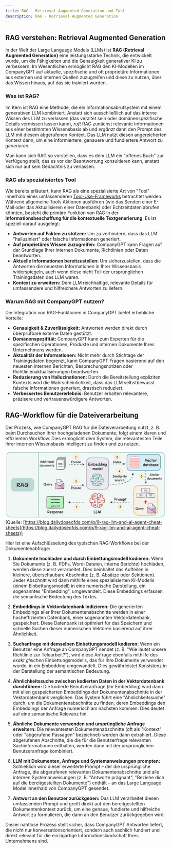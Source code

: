 ```yaml
---
title: RAG - Retrieval Augmented Generation und Tool
description: RAG - Retrieval Augmented Generation
---
```


## RAG verstehen: Retrieval Augmented Generation

In der Welt der Large Language Models (LLMs) ist **RAG (Retrieval Augmented Generation)** eine leistungsstarke Technik, die entwickelt wurde, um die Fähigkeiten und die Genauigkeit generativer KI zu verbessern. Im Wesentlichen ermöglicht RAG den KI-Modellen im CompanyGPT auf aktuelle, spezifische und oft proprietäre Informationen aus externen und internen Quellen zuzugreifen und diese zu nutzen, über das Wissen hinaus, auf das sie trainiert wurden.

### Was ist RAG?

Im Kern ist RAG eine Methode, die ein Informationsabrufsystem mit einem generativen LLM kombiniert. Anstatt sich ausschließlich auf das interne Wissen des LLM zu verlassen (das veraltet sein oder domänenspezifische Details vermissen lassen kann), *ruft* RAG zunächst relevante Informationen aus einer bestimmten Wissensbasis ab und *ergänzt* dann den Prompt des LLM mit diesem abgerufenen Kontext. Das LLM nutzt diesen angereicherten Kontext dann, um eine informiertere, genauere und fundiertere Antwort zu *generieren*.

Man kann sich RAG so vorstellen, dass es dem LLM ein "offenes Buch" zur Verfügung stellt, das es vor der Beantwortung konsultieren kann, anstatt sich nur auf sein Gedächtnis zu verlassen.

### RAG als spezialisiertes Tool

Wie bereits erläutert, kann RAG als eine spezialisierte Art von "Tool" innerhalb eines umfassenderen [Tool-Use-Frameworks](./tool-use.md) betrachtet werden. Während allgemeine Tools Aktionen ausführen (wie das Senden einer E-Mail oder das Aktualisieren einer Datenbank) oder Echtzeitdaten abrufen könnten, besteht die primäre Funktion von RAG in der **Informationsbeschaffung für die kontextuelle Textgenerierung**. Es ist speziell darauf ausgelegt:

*   **Antworten auf Fakten zu stützen:** Um zu verhindern, dass das LLM "halluziniert" oder falsche Informationen generiert.
*   **Auf proprietäres Wissen zuzugreifen:** CompanyGPT kann Fragen auf der Grundlage Ihrer internen Dokumente, Richtlinien oder Daten beantworten.
*   **Aktuelle Informationen bereitzustellen:** Um sicherzustellen, dass die Antworten die neuesten Informationen in Ihrer Wissensbasis widerspiegeln, auch wenn diese nicht Teil der ursprünglichen Trainingsdaten des LLM waren.
*   **Kontext zu erweitern:** Dem LLM reichhaltige, relevante Details für umfassendere und hilfreichere Antworten zu liefern.

### Warum RAG mit CompanyGPT nutzen?

Die Integration von RAG-Funktionen in CompanyGPT bietet erhebliche Vorteile:

*   **Genauigkeit & Zuverlässigkeit:** Antworten werden direkt durch überprüfbare externe Daten gestützt.
*   **Domänenspezifität:** CompanyGPT kann zum Experten für die spezifischen Operationen, Produkte und internen Dokumente Ihres Unternehmens werden.
*   **Aktualität der Informationen:** Nicht mehr durch Stichtage der Trainingsdaten begrenzt, kann CompanyGPT Fragen basierend auf den neuesten internen Berichten, Besprechungsnotizen oder Richtlinienaktualisierungen beantworten.
*   **Reduzierung von Halluzinationen:** Durch die Bereitstellung expliziten Kontexts wird die Wahrscheinlichkeit, dass das LLM selbstbewusst falsche Informationen generiert, drastisch reduziert.
*   **Verbessertes Benutzererlebnis:** Benutzer erhalten relevantere, präzisere und vertrauenswürdigere Antworten.

## RAG-Workflow für die Dateiverarbeitung

Der Prozess, wie CompanyGPT RAG für die Dateiverarbeitung nutzt, z. B. beim Durchsuchen Ihrer hochgeladenen Dokumente, folgt einem klaren und effizienten Workflow. Dies ermöglicht dem System, die relevantesten Teile Ihrer internen Wissensbasis intelligent zu finden und zu nutzen.

![rag](rag.png)
(Quelle: [https://blog.dailydoseofds.com/p/9-rag-llm-and-ai-agent-cheat-sheets](https://blog.dailydoseofds.com/p/9-rag-llm-and-ai-agent-cheat-sheets))

Hier ist eine Aufschlüsselung des typischen RAG-Workflows bei der Dokumentenabfrage:

1.  **Dokumente hochladen und durch Einbettungsmodell kodieren:**
    Wenn Sie Dokumente (z. B. PDFs, Word-Dateien, interne Berichte) hochladen, werden diese zuerst verarbeitet. Dies beinhaltet das Aufteilen in kleinere, überschaubare Abschnitte (z. B. Absätze oder Sektionen). Jeder Abschnitt wird dann mithilfe eines spezialisierten KI-Modells (einem Einbettungsmodell) in eine numerische Darstellung, ein sogenanntes "Embedding", umgewandelt. Diese Embeddings erfassen die semantische Bedeutung des Textes.

2.  **Embeddings in Vektordatenbank indizieren:**
    Die generierten Embeddings aller Ihrer Dokumentenabschnitte werden in einer hocheffizienten Datenbank, einer sogenannten Vektordatenbank, gespeichert. Diese Datenbank ist optimiert für das Speichern und schnelle Suchen dieser numerischen Vektoren basierend auf ihrer Ähnlichkeit.

3.  **Suchanfrage mit demselben Einbettungsmodell kodieren:**
    Wenn ein Benutzer eine Anfrage an CompanyGPT sendet (z. B. "Wie lautet unsere Richtlinie zur Telearbeit?"), wird diese Anfrage ebenfalls mithilfe des *exakt gleichen* Einbettungsmodells, das für Ihre Dokumente verwendet wurde, in ein Embedding umgewandelt. Dies gewährleistet Konsistenz in der Darstellung der semantischen Bedeutung.

4.  **Ähnlichkeitssuche zwischen kodierten Daten in der Vektordatenbank durchführen:**
    Die kodierte Benutzeranfrage (ihr Embedding) wird dann mit allen gespeicherten Embeddings der Dokumentenabschnitte in der Vektordatenbank verglichen. Das System führt eine "Ähnlichkeitssuche" durch, um die Dokumentenabschnitte zu finden, deren Embeddings den Embeddings der Anfrage numerisch am nächsten kommen. Dies deutet auf eine semantische Relevanz hin.

5.  **Ähnliche Dokumente verwenden und ursprüngliche Anfrage erweitern:**
    Die relevantesten Dokumentenabschnitte (oft als "Kontext" oder "abgerufene Passagen" bezeichnet) werden dann extrahiert. Diese abgerufenen Abschnitte, die die für die Benutzerfrage relevanten Sachinformationen enthalten, werden dann mit der ursprünglichen Benutzeranfrage kombiniert.

6.  **LLM mit Dokumenten, Anfrage und Systemanweisungen prompten:**
    Schließlich wird dieser erweiterte Prompt – der die ursprüngliche Anfrage, die abgerufenen relevanten Dokumentenabschnitte und alle internen Systemanweisungen (z. B. "Antworte prägnant", "Beziehe dich auf die bereitgestellten Dokumente") enthält – an das Large Language Model innerhalb von CompanyGPT gesendet.

7.  **Antwort an den Benutzer zurückgeben:**
    Das LLM verarbeitet diesen umfassenden Prompt und greift direkt auf den bereitgestellten Dokumentenkontext zurück, um eine genaue, fundierte und hilfreiche Antwort zu formulieren, die dann an den Benutzer zurückgegeben wird.

Dieser nahtlose Prozess stellt sicher, dass CompanyGPT Antworten liefert, die nicht nur konversationsorientiert, sondern auch sachlich fundiert und direkt relevant für die einzigartige Informationslandschaft Ihres Unternehmens sind.


